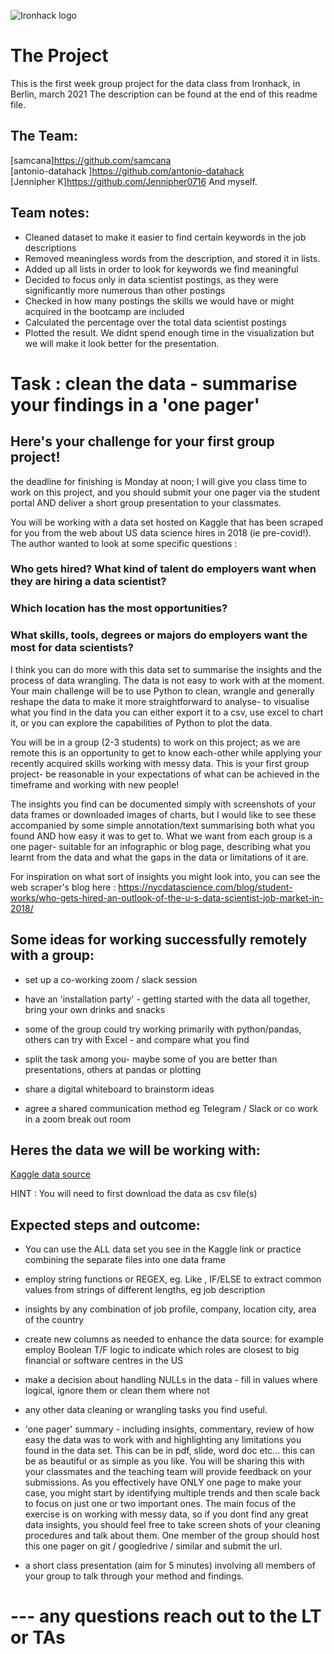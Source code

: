 ![Ironhack logo](https://i.imgur.com/1QgrNNw.png)
# The Project
This is the first week group project for the data class from Ironhack, in Berlin, march 2021
The description can be found at the end of this readme file.  
 
## The Team:
[samcana]https://github.com/samcana  
[antonio-datahack ]https://github.com/antonio-datahack  
[Jennipher K]https://github.com/Jennipher0716
And myself.  

## Team notes:  
* Cleaned dataset to make it easier to find certain keywords in the job descriptions  
* Removed meaningless words from the description, and stored it in lists.
* Added up all lists in order to look for keywords we find meaningful
* Decided to focus only in data scientist postings, as they were significantly more numerous than other postings
* Checked in how many postings the skills we would have or might acquired in the bootcamp are included
* Calculated the percentage over the total data scientist postings 
* Plotted the result. We didnt spend enough time in the visualization but we will make it look better for the presentation.


# Task : clean the data - summarise your findings in a 'one pager'

## Here's your challenge for your first group project! 

the deadline for finishing is Monday at noon; I will give you class time to work on this project, and you should submit your one pager via the student portal AND deliver a short group presentation to your classmates. 

You will be working with a data set hosted on Kaggle that has been scraped for you from the web about US data science hires in 2018 (ie pre-covid!). The author wanted to look at some specific questions :

### Who gets hired? What kind of talent do employers want when they are hiring a data scientist?
### Which location has the most opportunities?
### What skills, tools, degrees or majors do employers want the most for data scientists?

I think you can do more with this data set to summarise the insights and the process of data wrangling. The data is not easy to work with at the moment. Your main challenge will be to use Python to clean, wrangle and generally reshape the data to make it more straightforward to analyse- to visualise what you find in the data you can either export it to a csv, use excel to chart it, or you can explore the capabilities of Python to plot the data.  

You will be in a group (2-3 students) to work on this project; as we are remote this is an opportunity to get to know each-other while applying your recently acquired skills working with messy data. This is your first group project- be reasonable in your expectations of what can be achieved in the timeframe and working with new people!

The insights you find can be documented simply with screenshots of your data frames or downloaded images of charts, but I would like to see these accompanied by some simple annotation/text summarising both what you found AND how easy it was to get to. What we want from each group is a one pager- suitable for an infographic or blog page, describing what you learnt from the data and what the gaps in the data or limitations of it are.

For inspiration on what sort of insights you might look into, you can see the web scraper's blog here : https://nycdatascience.com/blog/student-works/who-gets-hired-an-outlook-of-the-u-s-data-scientist-job-market-in-2018/  

## Some ideas for working successfully remotely with a group:

- set up a co-working zoom / slack session

- have an 'installation party' - getting started with the data all together, bring your own drinks and snacks

- some of the group could try working primarily with python/pandas, others can try with Excel - and compare what you find

- split the task among you- maybe some of you are better than presentations, others at pandas or plotting

- share a digital whiteboard to brainstorm ideas

- agree a shared communication method eg Telegram / Slack or co work in a zoom break out room



## Heres the data we will be working with: 

[Kaggle data source](https://www.kaggle.com/sl6149/data-scientist-job-market-in-the-us?select=alldata.csv) 

HINT : You will need to first download the data as csv file(s)



## Expected steps and outcome: 

- You can use the ALL data set you see in the Kaggle link or practice combining the separate files into one data frame

- employ string functions or REGEX, eg. Like , IF/ELSE to extract common values from strings of different lengths, eg job description

- insights by any combination of job profile, company, location city, area of the country

- create new columns as needed to enhance the data source: for example employ Boolean T/F  logic to indicate which roles are closest to big financial or software centres in the US

- make a decision about handling NULLs in the data - fill in values where logical, ignore them or clean them where not 

- any other data cleaning or wrangling tasks you find useful. 

- 'one pager' summary - including insights, commentary, review of how easy the data was to work with and highlighting any limitations you found in the data set. This can be in pdf, slide, word doc etc... this can be as beautiful or as simple as you like. You will be sharing this with your classmates and the teaching team will provide feedback on your submissions. As you effectively have ONLY one page to make your case, you might start by identifying multiple trends and then scale back to focus on just one or two important ones. The main focus of the exercise is on working with messy data, so if you dont find any great data insights, you should feel free to take screen shots of your cleaning procedures and talk about them.  One member of the group should host this one pager on git / googledrive / similar and submit the url. 

- a short class presentation (aim for 5 minutes) involving all members of your group to talk through your method and findings.



# --- any questions reach out to the LT or TAs
